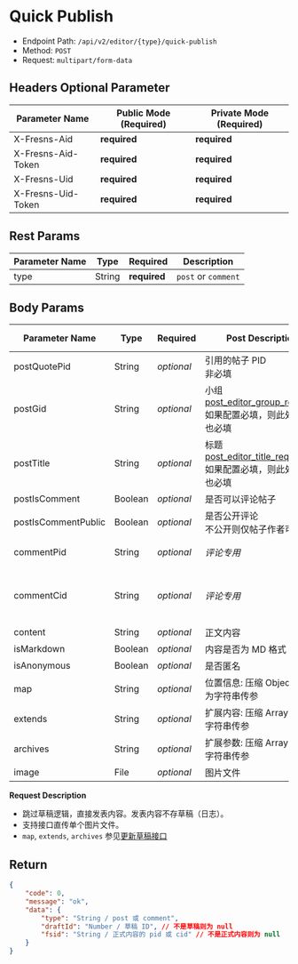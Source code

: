 # Quick Publish

- Endpoint Path: `/api/v2/editor/{type}/quick-publish`
- Method: `POST`
- Request: `multipart/form-data`

## Headers Optional Parameter

| Parameter Name | Public Mode (Required) | Private Mode (Required) |
| --- | --- | --- |
| X-Fresns-Aid | **required** | **required** |
| X-Fresns-Aid-Token | **required** | **required** |
| X-Fresns-Uid | **required** | **required** |
| X-Fresns-Uid-Token | **required** | **required** |

## Rest Params

| Parameter Name | Type | Required | Description |
| --- | --- | --- | --- |
| type | String | **required** | `post` or `comment` |

## Body Params

| Parameter Name | Type | Required | **Post** Description | **Comment** Description |
| --- | --- | --- | --- | --- |
| postQuotePid | String | *optional* | 引用的帖子 PID<br>非必填 | *帖子专用* |
| postGid | String | *optional* | 小组<br>[post_editor_group_required](../../database/keyname/publish.md)<br>如果配置必填，则此处传参也必填 | *帖子专用* |
| postTitle | String | *optional* | 标题<br>[post_editor_title_required](../../database/keyname/publish.md)<br>如果配置必填，则此处传参也必填 | *帖子专用* |
| postIsComment | Boolean | *optional* | 是否可以评论帖子 | *帖子专用* |
| postIsCommentPublic | Boolean | *optional* | 是否公开评论<br>不公开则仅帖子作者可见 | *帖子专用* |
| commentPid | String | *optional* | *评论专用* | 评论哪个帖子，必传 |
| commentCid | String | *optional* | *评论专用* | 留空表示评论帖子<br>有值表示回复这条评论 |
| content | String | *optional* | 正文内容 |  |
| isMarkdown | Boolean | *optional* | 内容是否为 MD 格式 |  |
| isAnonymous | Boolean | *optional* | 是否匿名 |  |
| map | String | *optional* | 位置信息: 压缩 Object 信息为字符串传参 |  |
| extends | String | *optional* | 扩展内容: 压缩 Array 信息为字符串传参 |  |
| archives | String | *optional* | 扩展参数: 压缩 Array 信息为字符串传参 |  |
| image | File | *optional* | 图片文件 | 图片文件 |

**Request Description**

- 跳过草稿逻辑，直接发表内容。发表内容不存草稿（日志）。
- 支持接口直传单个图片文件。
- `map`, `extends`, `archives` 参见[更新草稿接口](update.md)

## Return

```json
{
    "code": 0,
    "message": "ok",
    "data": {
        "type": "String / post 或 comment",
        "draftId": "Number / 草稿 ID", // 不是草稿则为 null
        "fsid": "String / 正式内容的 pid 或 cid" // 不是正式内容则为 null
    }
}
```
